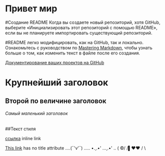 # Привет мир

#Создание README
Когда вы создаете новый репозиторий, хотя GitHub, выберите «Инициализировать этот репозиторий с помощью README», если вы не планируете импортировать существующий репозиторий. 

#README легко модифицировать, как на GitHub, так и локально. Ознакомьтесь с руководством по
[Mastering Markdown](https://guides.github.com/features/mastering-markdown/), чтобы узнать больше о том, как изменить текст в файле после его создания.

[Документирование ваших проектов на GitHub](https://guides.github.com/features/wikis/)

# Крупнейший заголовок
## Второй по величине заголовок
###### Самый маленький заголовок

##Текст стиля


[ссылка]( https://veltata.github.io/hello-world/index.html"курсы") inline link

[This link](https://daringfireball.net/projects/markdown/syntax#link) has no title attribute
....(¯'v'¯)
..... •.¸.•'
...¸.•'
.. (
©/
/▌♥♥
/ \
